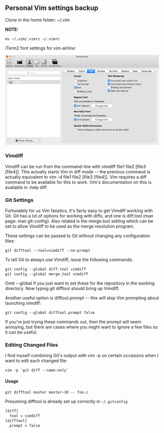 ## Personal Vim settings backup

Clone in the home folder: ~/.vim

**NOTE:** 

	mv ~/.vim/.vimrc ~/.vimrc

iTerm2 font settings for vim-airline:

![iTerm2 font settings for vim-airline](https://raw.githubusercontent.com/nickrealdini/.vim/master/iTerm2-font-settings.png)

### Vimdiff

Vimdiff can be run from the command-line with vimdiff file1 file2 [file3 [file4]]. This actually starts Vim in diff mode -- the previous command is actually equivalent to vim -d file1 file2 [file3 [file4]]. Vim requires a diff command to be available for this to work. Vim's documentation on this is available in :help diff.

### Git Settings

Fortunately for us Vim fanatics, it's fairly easy to get Vimdiff working with Git. Git has a lot of options for working with diffs, and one is diff.tool (man page: man git-config). Also related is the merge.tool setting which can be set to allow Vimdiff to be used as the merge resolution program.

These settings can be passed to Git without changing any configuration files:

	git difftool --tool=vimdiff --no-prompt

To tell Git to always use Vimdiff, issue the following commands:

	git config --global diff.tool vimdiff
	git config --global merge.tool vimdiff
	
Omit --global if you just want to set these for the repository in the working directory. Now typing git difftool should bring up Vimdiff.

Another useful option is difftool.prompt -- this will stop Vim prompting about launching vimdiff:

	git config --global difftool.prompt false
	
If you're just trying these commands out, then the prompt will seem annoying, but there are cases where you might want to ignore a few files so it can be useful.

### Editing Changed Files

I find myself combining Git's output with vim -p on certain occasions when I want to edit each changed file:

	vim -p `git diff --name-only`

#### Usage
	git difftool master master~10 -- foo.c

Presuming difftool is already set up correctly in 
`~/.gitconfig`

	[diff]
	  tool = vimdiff
	[difftool]
	  prompt = false
